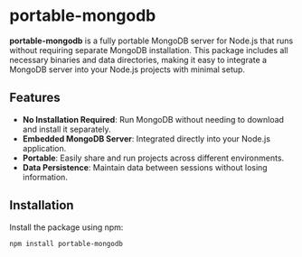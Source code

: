 # portable-mongodb

**portable-mongodb** is a fully portable MongoDB server for Node.js that runs without requiring separate MongoDB installation. This package includes all necessary binaries and data directories, making it easy to integrate a MongoDB server into your Node.js projects with minimal setup.

## Features

- **No Installation Required**: Run MongoDB without needing to download and install it separately.
- **Embedded MongoDB Server**: Integrated directly into your Node.js application.
- **Portable**: Easily share and run projects across different environments.
- **Data Persistence**: Maintain data between sessions without losing information.

## Installation

Install the package using npm:

```bash
npm install portable-mongodb
